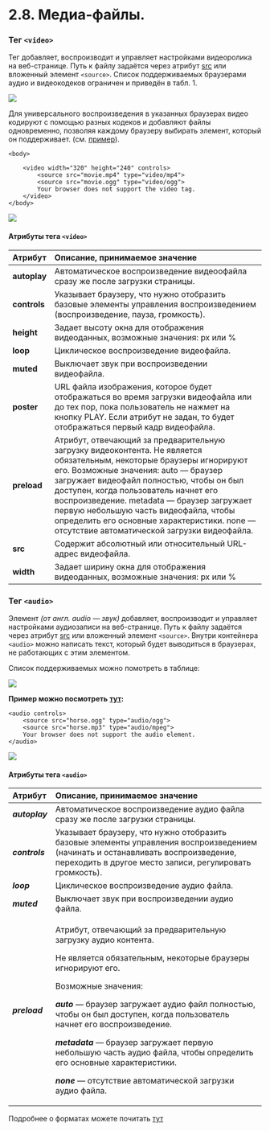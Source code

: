 # 2.8. Медиа-файлы.

### Тег `<video>`

Тег  добавляет, воспроизводит и управляет настройками видеоролика на веб-странице. Путь к файлу задаётся через атрибут [src](https://www.w3schools.com/tags/att_video_src.asp) или вложенный элемент `<source>`. Список поддерживаемых браузерами аудио и видеокодеков ограничен и приведён в табл. 1.

![](https://github.com/olgamaslovaolga/Alevel-Markup/raw/master/images/img-video01.png)

Для универсального воспроизведения в указанных браузерах видео кодируют с помощью разных кодеков и добавляют файлы одновременно, позволяя каждому браузеру выбирать элемент, который он поддерживает. \(см. [пример](https://www.w3schools.com/tags/tryit.asp?filename=tryhtml5_video)\).

```text
<body>

    <video width="320" height="240" controls>
        <source src="movie.mp4" type="video/mp4">
        <source src="movie.ogg" type="video/ogg">
        Your browser does not support the video tag.
    </video>
</body>
```

![](https://github.com/olgamaslovaolga/Alevel-Markup/raw/master/images/img-video02.png)

#### 

#### Атрибуты тега `<video>`



| Атрибут | Описание, принимаемое значение |
| :--- | :--- |
| **autoplay** | Автоматическое воспроизведение видеоофайла сразу же после загрузки страницы. |
| **controls** | Указывает браузеру, что нужно отобразить базовые элементы управления воспроизведением \(воспроизведение, пауза, громкость\). |
| **height** | Задает высоту окна для отображения видеоданных, возможные значения: px или % |
| **loop** | Циклическое воспроизведение видеофайла. |
| **muted** | Выключает звук при воспроизведении видеофайла. |
| **poster** | URL файла изображения, которое будет отображаться во время загрузки видеофайла или до тех пор, пока пользователь не нажмет на кнопку PLAY. Если атрибут не задан, то будет отображаться первый кадр видеофайла. |
| **preload** | Атрибут, отвечающий за предварительную загрузку видеоконтента. Не является обязательным, некоторые браузеры игнорируют его. Возможные значения: auto — браузер загружает видеофайл полностью, чтобы он был доступен, когда пользователь начнет его воспроизведение. metadata — браузер загружает первую небольшую часть видеофайла, чтобы определить его основные характеристики. none — отсутствие автоматической загрузки видеофайла. |
| **src** | Содержит абсолютный или относительный URL-адрес видеофайла. |
| **width** | Задает ширину окна для отображения видеоданных, возможные значения: px или % |

#### 

### Тег `<audio>`

Элемент  _\(от англ. audio — звук\)_ добавляет, воспроизводит и управляет настройками аудиозаписи на веб-странице. Путь к файлу задаётся через атрибут [src](https://webref.ru/html/audio/src) или вложенный элемент `<source>`. Внутри контейнера `<audio>` можно написать текст, который будет выводиться в браузерах, не работающих с этим элементом.

Список поддерживаемых можно помотреть в таблице:

![](https://github.com/olgamaslovaolga/Alevel-Markup/raw/master/images/img-audio01.png)

**Пример можно посмотреть** [**тут**](https://www.w3schools.com/tags/tryit.asp?filename=tryhtml5_audio)**:**

```text
<audio controls>
    <source src="horse.ogg" type="audio/ogg">
    <source src="horse.mp3" type="audio/mpeg">
    Your browser does not support the audio element.
</audio>
```

![](https://github.com/olgamaslovaolga/Alevel-Markup/raw/master/images/img-audio02.png)

#### Атрибуты тега `<audio>`

<table>
  <thead>
    <tr>
      <th style="text-align:left">&#x410;&#x442;&#x440;&#x438;&#x431;&#x443;&#x442;</th>
      <th style="text-align:left">&#x41E;&#x43F;&#x438;&#x441;&#x430;&#x43D;&#x438;&#x435;, &#x43F;&#x440;&#x438;&#x43D;&#x438;&#x43C;&#x430;&#x435;&#x43C;&#x43E;&#x435;
        &#x437;&#x43D;&#x430;&#x447;&#x435;&#x43D;&#x438;&#x435;</th>
    </tr>
  </thead>
  <tbody>
    <tr>
      <td style="text-align:left"><em><b>autoplay</b></em>
      </td>
      <td style="text-align:left">&#x410;&#x432;&#x442;&#x43E;&#x43C;&#x430;&#x442;&#x438;&#x447;&#x435;&#x441;&#x43A;&#x43E;&#x435;
        &#x432;&#x43E;&#x441;&#x43F;&#x440;&#x43E;&#x438;&#x437;&#x432;&#x435;&#x434;&#x435;&#x43D;&#x438;&#x435;
        &#x430;&#x443;&#x434;&#x438;&#x43E; &#x444;&#x430;&#x439;&#x43B;&#x430;
        &#x441;&#x440;&#x430;&#x437;&#x443; &#x436;&#x435; &#x43F;&#x43E;&#x441;&#x43B;&#x435;
        &#x437;&#x430;&#x433;&#x440;&#x443;&#x437;&#x43A;&#x438; &#x441;&#x442;&#x440;&#x430;&#x43D;&#x438;&#x446;&#x44B;.</td>
    </tr>
    <tr>
      <td style="text-align:left"><em><b>controls</b></em>
      </td>
      <td style="text-align:left">&#x423;&#x43A;&#x430;&#x437;&#x44B;&#x432;&#x430;&#x435;&#x442; &#x431;&#x440;&#x430;&#x443;&#x437;&#x435;&#x440;&#x443;,
        &#x447;&#x442;&#x43E; &#x43D;&#x443;&#x436;&#x43D;&#x43E; &#x43E;&#x442;&#x43E;&#x431;&#x440;&#x430;&#x437;&#x438;&#x442;&#x44C;
        &#x431;&#x430;&#x437;&#x43E;&#x432;&#x44B;&#x435; &#x44D;&#x43B;&#x435;&#x43C;&#x435;&#x43D;&#x442;&#x44B;
        &#x443;&#x43F;&#x440;&#x430;&#x432;&#x43B;&#x435;&#x43D;&#x438;&#x44F;
        &#x432;&#x43E;&#x441;&#x43F;&#x440;&#x43E;&#x438;&#x437;&#x432;&#x435;&#x434;&#x435;&#x43D;&#x438;&#x435;&#x43C;
        (&#x43D;&#x430;&#x447;&#x438;&#x43D;&#x430;&#x442;&#x44C; &#x438; &#x43E;&#x441;&#x442;&#x430;&#x43D;&#x430;&#x432;&#x43B;&#x438;&#x432;&#x430;&#x442;&#x44C;
        &#x432;&#x43E;&#x441;&#x43F;&#x440;&#x43E;&#x438;&#x437;&#x432;&#x435;&#x434;&#x435;&#x43D;&#x438;&#x435;,
        &#x43F;&#x435;&#x440;&#x435;&#x445;&#x43E;&#x434;&#x438;&#x442;&#x44C;
        &#x432; &#x434;&#x440;&#x443;&#x433;&#x43E;&#x435; &#x43C;&#x435;&#x441;&#x442;&#x43E;
        &#x437;&#x430;&#x43F;&#x438;&#x441;&#x438;, &#x440;&#x435;&#x433;&#x443;&#x43B;&#x438;&#x440;&#x43E;&#x432;&#x430;&#x442;&#x44C;
        &#x433;&#x440;&#x43E;&#x43C;&#x43A;&#x43E;&#x441;&#x442;&#x44C;).</td>
    </tr>
    <tr>
      <td style="text-align:left"><em><b>loop</b></em>
      </td>
      <td style="text-align:left">&#x426;&#x438;&#x43A;&#x43B;&#x438;&#x447;&#x435;&#x441;&#x43A;&#x43E;&#x435;
        &#x432;&#x43E;&#x441;&#x43F;&#x440;&#x43E;&#x438;&#x437;&#x432;&#x435;&#x434;&#x435;&#x43D;&#x438;&#x435;
        &#x430;&#x443;&#x434;&#x438;&#x43E; &#x444;&#x430;&#x439;&#x43B;&#x430;.</td>
    </tr>
    <tr>
      <td style="text-align:left"><em><b>muted</b></em>
      </td>
      <td style="text-align:left">&#x412;&#x44B;&#x43A;&#x43B;&#x44E;&#x447;&#x430;&#x435;&#x442; &#x437;&#x432;&#x443;&#x43A;
        &#x43F;&#x440;&#x438; &#x432;&#x43E;&#x441;&#x43F;&#x440;&#x43E;&#x438;&#x437;&#x432;&#x435;&#x434;&#x435;&#x43D;&#x438;&#x438;
        &#x430;&#x443;&#x434;&#x438;&#x43E; &#x444;&#x430;&#x439;&#x43B;&#x430;.</td>
    </tr>
    <tr>
      <td style="text-align:left"><em><b>preload</b></em>
      </td>
      <td style="text-align:left">
        <p>&#x410;&#x442;&#x440;&#x438;&#x431;&#x443;&#x442;, &#x43E;&#x442;&#x432;&#x435;&#x447;&#x430;&#x44E;&#x449;&#x438;&#x439;
          &#x437;&#x430; &#x43F;&#x440;&#x435;&#x434;&#x432;&#x430;&#x440;&#x438;&#x442;&#x435;&#x43B;&#x44C;&#x43D;&#x443;&#x44E;
          &#x437;&#x430;&#x433;&#x440;&#x443;&#x437;&#x43A;&#x443; &#x430;&#x443;&#x434;&#x438;&#x43E;
          &#x43A;&#x43E;&#x43D;&#x442;&#x435;&#x43D;&#x442;&#x430;.</p>
        <p>&#x41D;&#x435; &#x44F;&#x432;&#x43B;&#x44F;&#x435;&#x442;&#x441;&#x44F;
          &#x43E;&#x431;&#x44F;&#x437;&#x430;&#x442;&#x435;&#x43B;&#x44C;&#x43D;&#x44B;&#x43C;,
          &#x43D;&#x435;&#x43A;&#x43E;&#x442;&#x43E;&#x440;&#x44B;&#x435; &#x431;&#x440;&#x430;&#x443;&#x437;&#x435;&#x440;&#x44B;
          &#x438;&#x433;&#x43D;&#x43E;&#x440;&#x438;&#x440;&#x443;&#x44E;&#x442;
          &#x435;&#x433;&#x43E;.</p>
        <p></p>
        <p>&#x412;&#x43E;&#x437;&#x43C;&#x43E;&#x436;&#x43D;&#x44B;&#x435; &#x437;&#x43D;&#x430;&#x447;&#x435;&#x43D;&#x438;&#x44F;:</p>
        <p><em><b>auto</b> </em>&#x2014; &#x431;&#x440;&#x430;&#x443;&#x437;&#x435;&#x440;
          &#x437;&#x430;&#x433;&#x440;&#x443;&#x436;&#x430;&#x435;&#x442; &#x430;&#x443;&#x434;&#x438;&#x43E;
          &#x444;&#x430;&#x439;&#x43B; &#x43F;&#x43E;&#x43B;&#x43D;&#x43E;&#x441;&#x442;&#x44C;&#x44E;,
          &#x447;&#x442;&#x43E;&#x431;&#x44B; &#x43E;&#x43D; &#x431;&#x44B;&#x43B;
          &#x434;&#x43E;&#x441;&#x442;&#x443;&#x43F;&#x435;&#x43D;, &#x43A;&#x43E;&#x433;&#x434;&#x430;
          &#x43F;&#x43E;&#x43B;&#x44C;&#x437;&#x43E;&#x432;&#x430;&#x442;&#x435;&#x43B;&#x44C;
          &#x43D;&#x430;&#x447;&#x43D;&#x435;&#x442; &#x435;&#x433;&#x43E; &#x432;&#x43E;&#x441;&#x43F;&#x440;&#x43E;&#x438;&#x437;&#x432;&#x435;&#x434;&#x435;&#x43D;&#x438;&#x435;.</p>
        <p><em><b>metadata </b></em>&#x2014; &#x431;&#x440;&#x430;&#x443;&#x437;&#x435;&#x440;
          &#x437;&#x430;&#x433;&#x440;&#x443;&#x436;&#x430;&#x435;&#x442; &#x43F;&#x435;&#x440;&#x432;&#x443;&#x44E;
          &#x43D;&#x435;&#x431;&#x43E;&#x43B;&#x44C;&#x448;&#x443;&#x44E; &#x447;&#x430;&#x441;&#x442;&#x44C;
          &#x430;&#x443;&#x434;&#x438;&#x43E; &#x444;&#x430;&#x439;&#x43B;&#x430;,
          &#x447;&#x442;&#x43E;&#x431;&#x44B; &#x43E;&#x43F;&#x440;&#x435;&#x434;&#x435;&#x43B;&#x438;&#x442;&#x44C;
          &#x435;&#x433;&#x43E; &#x43E;&#x441;&#x43D;&#x43E;&#x432;&#x43D;&#x44B;&#x435;
          &#x445;&#x430;&#x440;&#x430;&#x43A;&#x442;&#x435;&#x440;&#x438;&#x441;&#x442;&#x438;&#x43A;&#x438;.</p>
        <p><em><b>none </b></em>&#x2014; &#x43E;&#x442;&#x441;&#x443;&#x442;&#x441;&#x442;&#x432;&#x438;&#x435;
          &#x430;&#x432;&#x442;&#x43E;&#x43C;&#x430;&#x442;&#x438;&#x447;&#x435;&#x441;&#x43A;&#x43E;&#x439;
          &#x437;&#x430;&#x433;&#x440;&#x443;&#x437;&#x43A;&#x438; &#x430;&#x443;&#x434;&#x438;&#x43E;
          &#x444;&#x430;&#x439;&#x43B;&#x430;.</p>
      </td>
    </tr>
  </tbody>
</table>

Подробнее о форматах можете почитать [тут](https://developer.mozilla.org/ru/docs/Web/HTML/%D0%9F%D0%BE%D0%B4%D0%B4%D0%B5%D1%80%D0%B6%D0%B8%D0%B2%D0%B0%D0%B5%D0%BC%D1%8B%D0%B5_%D0%BC%D0%B5%D0%B4%D0%B8%D0%B0_%D1%84%D0%BE%D1%80%D0%BC%D0%B0%D1%82%D1%8B)

